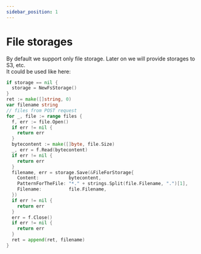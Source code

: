 ```yaml
---
sidebar_position: 1
---
```


# File storages

By default we support only file storage. Later on we will provide storages to S3, etc.  
It could be used like here:
```go
if storage == nil {
  storage = NewFsStorage()
}
ret := make([]string, 0)
var filename string
// files from POST request
for _, file := range files {
  f, err := file.Open()
  if err != nil {
    return err
  }
  bytecontent := make([]byte, file.Size)
  _, err = f.Read(bytecontent)
  if err != nil {
    return err
  }
  filename, err = storage.Save(&FileForStorage{
    Content:           bytecontent,
    PatternForTheFile: "*." + strings.Split(file.Filename, ".")[1],
    Filename:          file.Filename,
  })
  if err != nil {
    return err
  }
  err = f.Close()
  if err != nil {
    return err
  }
  ret = append(ret, filename)
}
```
